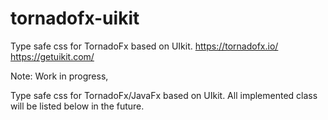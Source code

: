 # tornadofx-uikit
Type safe css for TornadoFx based on UIkit. https://tornadofx.io/ https://getuikit.com/

Note: Work in progress, 


Type safe css for TornadoFx/JavaFx based on UIkit. All implemented class will be listed below in the future.

